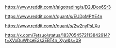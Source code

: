 https://www.reddit.com/r/algotrading/s/D2JDoo6Sr3

https://www.reddit.com/r/quant/s/EUDpMPXE4n

https://www.reddit.com/r/quant/s/2w2nyPsLXu

https://x.com/7etsuo/status/1837054572113842614?t=XVxDuWhceE3s3EBT4n_Xyw&s=09
